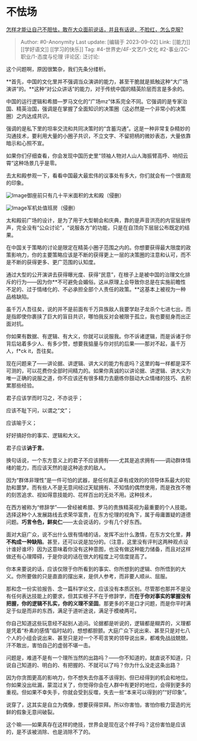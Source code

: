 # 不怯场
[怎样才能让自己不胆怯，敢在大众面前说话，并且有话说，不脸红，怎么克服?](https://www.zhihu.com/question/308078274/answer/1677092035)

> Author: #0-Anonymity
> Last update: [编辑于 2023-09-02]
> Link: [[能力]] [[学好语文]] [[学习的快乐]]
> Tag: #4-世界史/4F-文艺/1-文化 #2-事业/2C-职业/1-态度与伦理
> 评论区:
> 泛讨论:

这个问题啊，原因很繁杂，我们先条分缕析。

**首先，中国的文化里并不强调当众演讲的能力，甚至干脆就是抵触这种“大广场演讲”的。**这种“对公众讲话”的能力，对于传统中国的精英阶层而言是多余的。

中国的运行逻辑和希腊—罗马文化的“广场mz”体系完全不同。它强调的是专家治国、精英治国，强调是在掌握了全面知识的决策圈（这必然是一个非常小的决策圈）之内达成共识。

强调的是私下里的坦率交流和共同决策时的“含蓄沟通”。这是一种非常复杂精妙的沟通技术，要利用大量的小圈子共识，不立文字、不留把柄的微妙表态，大量依靠暗示和心照不宣。

如果你们仔细查看，你会发现中国历史里“领袖人物对人山人海振臂高呼、响彻云霄”这种场景几乎是零。

去太和殿参观一下，看看中国最大最宏伟的议事处有多大，你们就会有一个很直观的印象。

![Image](https://pica.zhimg.com/50/v2-8f97cf5054dcaadba24b3f066e763e9e_720w.jpg?source=1940ef5c)御座前只有几十平米面积的太和殿（侵删）

![Image](https://pic1.zhimg.com/50/v2-5f4a6bae79d3b86b253b5c04148dec8e_720w.jpg?source=1940ef5c)军机处值班房（侵删）

太和殿前广场的设计，是为了用于大型朝会和庆典，靠的是声音洪亮的内官层层传声，完全没有“公众讨论”，“说服各方”的功能，只是在自顶向下层层公布既定的结果。

在中国关于策略的讨论是限定在精英小圈子范围之内的。你想要获得最大限度的政策影响力，你的主要策略应该是不断的获得更上一层的决策圈的注意和认可，而不是不断的获得更多、更广范围的认知度。

通过大型的公开演讲去获得曝光度、获得“民意”，在根子上是被中国的治理文化排斥的行为——因为你**不可避免会媚俗。这从原理上会导致你总是在实施前瞻性不足的、过于情绪化的、不必承担全部个人责任的政策。**这基本上被视为一种品格缺陷。

虽千万人吾往矣，说的并不是前面有千万异族敌人我要学赵子龙杀个七进七出，而是指即使你裹挟了巨大的盲目共识，哪怕我反对会被限于孤立，我也要挺身而出正面对抗。

你如果有数据、有逻辑、有大义，你就可以说服我。你不诉诸逻辑，而是诉诸于你背后站着多少人、有多少赞，想要我掂量与你对抗的后果——那对不起，虽千万人，f\*ck it，吾往矣。

现在问题来了——讲论据、讲逻辑、讲大义的能力有底吗？这里的每一样都是深不可测的，可以花费你全部时间精力的。如果你真诚的以讲论据、讲逻辑、讲大义为唯一正确的说服之道，你不应该还有很多精力去磨练你鼓动大众情绪的技巧、去积累那些经验。

君子应该学而时习之，不亦说乎；

应该不耻下问，以谓之“文”；

应该喻于义；

好好搞好你的事实、逻辑和大义。

君子应该**讷于言**。

换句话说，一个东方意义上的君子不应该拥有——尤其是追求拥有——调动群体情绪的能力，而应该天然的是这种追求的敌人。

因为“群体非理性”是一件可怕的武器，是任何真正卓有成效的的领导体系最大的软肋和噩梦。而有些人不是无意间经过天赋拥有、不知情的偶然使用，而是孜孜不倦的刻苦追求、视如得意技能的、花样百出的无处不用。这种技术，

在西方被称为“修辞学”——曾经被希腊、罗马的贵族精英视为最重要的个人技能。选择这种个人发展路线去求荣华富贵，在东方伦理的视角下，属于毋庸置疑的道德问题。**巧言令色，鲜矣仁**——太会说话的，少有几个好东西。

面对大庭广众，说不出什么很有情绪的话，发挥不出什么激情，在东方文化里，**并不构成一种缺陷**。甚至，还可以说是加分的。（注意，这里没有评判这两种观点设计谁好谁坏）因为这意味着你没有这种意图，也没有做这种能力储备，而且对这样做还有心理障碍，于是你说的话在很大的程度上可信度提高了。

你本来要说的话，应该仅限于你所看到的事实、你所想到的逻辑、你所悟到的大义。你所要做的只是直直的摆出来，是供人参考，而非要人顺从、屈服。

那和念一份实验报告、念一篇科学论文，应该没有本质区别。尽管那也那并不是没有任何表达技能上的要求，但其实根子不在于修辞学，而**在于你对事实的掌握没有把握，你的逻辑不扎实，你的义理不坚固**。那更多的不是口才问题，而是你平时满足于似是而非的东西，满足于道听途说，满足于模棱两可。

你自己知道这些玩意经不起别人追问。论据都是听说的，逻辑都是糊弄的，义理都是凭着“朴素的感情”临时站的，想想都胆颤。大庭广众下说出来、甚至只是对七八个人的小组会说出来、甚至只是对一个不苟言笑的领导说出来，都难免战战兢兢，汗不敢出，害怕自己的虚弱不堪一击。

问题是，难道不是有一个理所当然的出路吗？——你不知道的，就直说不知道，只说自己知道的、明白的、有把握的、不就可以了吗？你为什么没走这条出路？

因为你贪图更高的影响力，你不想失去你虽不该得到、但已经得到的机会和地位。你如果没出纰漏，蒙混过关了，你觉得你会在人群中有更好的地位，会得到更多的重视。但如果不幸失手，你就会受到反噬，失去一些“本来可以得到的”“好印象”。

说穿了，这其实是自立为偶像，想要获得崇拜。所以你害怕，害怕你极力营造的光鲜的假象无意间破裂。

这个嘛——如果真存在这样的绝技，世界会是现在这个样子吗？这份害怕是应该的，是不该被消除、也是消除不了的。